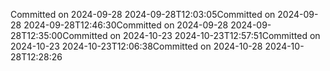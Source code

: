 Committed on 2024-09-28 2024-09-28T12:03:05Committed on 2024-09-28 2024-09-28T12:46:30Committed on 2024-09-28 2024-09-28T12:35:00Committed on 2024-10-23 2024-10-23T12:57:51Committed on 2024-10-23 2024-10-23T12:06:38Committed on 2024-10-28 2024-10-28T12:28:26